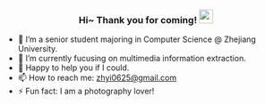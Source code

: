 
<h3 align="center">
    Hi~ Thank you for coming!
    <img src="https://media.giphy.com/media/hvRJCLFzcasrR4ia7z/giphy.gif" width="25px">
</h3>
</h3>

- 🔭 I’m a senior student majoring in Computer Science @ Zhejiang University.
- 🌱 I’m currently fucusing on multimedia information extraction.
- 💬 Happy to help you if I could.
- 📫 How to reach me: zhyi0625@gmail.com
- ⚡ Fun fact: I am a photography lover!
